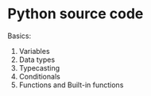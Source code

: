 # Python source code

Basics:
1. Variables
2. Data types
3. Typecasting
4. Conditionals
5. Functions and Built-in functions
